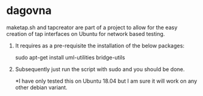 # dagovna
maketap.sh and tapcreator are part of a project to allow for the easy creation of tap interfaces on Ubuntu for network based testing.

1. It requires as a pre-requisite the installation of the below packages:

     sudo apt-get install uml-utilities bridge-utils

2. Subsequently just run the script with sudo and you should be done.

     *I have only tested this on Ubuntu 18.04 but I am sure it will work on any other debian variant.

